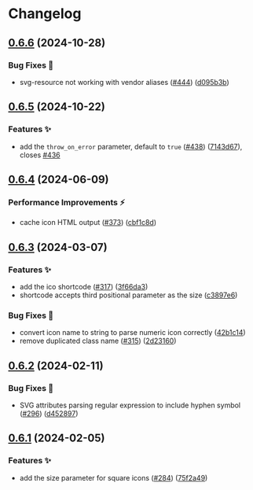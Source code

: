 # Changelog

## [0.6.6](https://github.com/hugomods/icons/compare/v0.6.5...v0.6.6) (2024-10-28)


### Bug Fixes 🐞

* svg-resource not working with vendor aliases ([#444](https://github.com/hugomods/icons/issues/444)) ([d095b3b](https://github.com/hugomods/icons/commit/d095b3b32a0efd1bfd78a72dc316935ee9c00c03))

## [0.6.5](https://github.com/hugomods/icons/compare/v0.6.4...v0.6.5) (2024-10-22)


### Features ✨

* add the `throw_on_error` parameter, default to `true` ([#438](https://github.com/hugomods/icons/issues/438)) ([7143d67](https://github.com/hugomods/icons/commit/7143d67c91ba9d0ba0d196c44da5e28efe5e2449)), closes [#436](https://github.com/hugomods/icons/issues/436)

## [0.6.4](https://github.com/hugomods/icons/compare/v0.6.3...v0.6.4) (2024-06-09)


### Performance Improvements ⚡️

* cache icon HTML output ([#373](https://github.com/hugomods/icons/issues/373)) ([cbf1c8d](https://github.com/hugomods/icons/commit/cbf1c8da4fc778ff653d396167b59bc02cb0476f))

## [0.6.3](https://github.com/hugomods/icons/compare/v0.6.2...v0.6.3) (2024-03-07)


### Features ✨

* add the ico shortcode ([#317](https://github.com/hugomods/icons/issues/317)) ([3f66da3](https://github.com/hugomods/icons/commit/3f66da35072e92ef19bcd8f9c5323f2570925249))
* shortcode accepts third positional parameter as the size ([c3897e6](https://github.com/hugomods/icons/commit/c3897e6c4af386f9c01ccd46e66931d90f419102))


### Bug Fixes 🐞

* convert icon name to string to parse numeric icon correctly ([42b1c14](https://github.com/hugomods/icons/commit/42b1c145f482d5ed6019fe0ff987de55dd7ad7a7))
* remove duplicated class name ([#315](https://github.com/hugomods/icons/issues/315)) ([2d23160](https://github.com/hugomods/icons/commit/2d23160eb623fec24263d54a2317a14e7c368162))

## [0.6.2](https://github.com/hugomods/icons/compare/v0.6.1...v0.6.2) (2024-02-11)


### Bug Fixes 🐞

* SVG attributes parsing regular expression to include hyphen symbol ([#296](https://github.com/hugomods/icons/issues/296)) ([d452897](https://github.com/hugomods/icons/commit/d452897be4f067f0c5546be0bf36456bd65f06ae))

## [0.6.1](https://github.com/hugomods/icons/compare/v0.6.0...v0.6.1) (2024-02-05)


### Features ✨

* add the size parameter for square icons ([#284](https://github.com/hugomods/icons/issues/284)) ([75f2a49](https://github.com/hugomods/icons/commit/75f2a492ca05b353dace58361abda3d8e2f04c2e))
